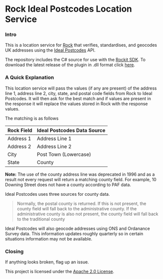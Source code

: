 # Rock Ideal Postcodes Location Service

### Intro
This is a location service for [Rock](http://rockrms.com) that verifies, standardises, and geocodes UK addresses using the [Ideal Postcodes](http://ideal-postcodes.co.uk) API.

The repository includes the C# source for use with the [Rockit SDK](http://www.rockrms.com/Rock/Developer). 
To download the latest release of the plugin in .dll format click [here](https://github.com/arranf/IdealPostcodesLocationService/releases/latest).

### A Quick Explanation
This location service will pass the values (if any are present) of the address line 1, address line 2, city, state, and postal code fields from Rock to Ideal Postcodes. It will then ask for the best match and if values are present in the response it will replace the values stored in Rock with the response values.

The matching is as follows

Rock Field | Ideal Postcodes Data Source
---- | ----
Address 1 | Address Line 1
Address 2 | Address Line 2
City | Post Town (Lowercase)
State | County

**Note:**
The use of the county address line was deprecated in 1996 and as a result not every request will return a matching county field. For example, 10 Downing Street does not have a county according to PAF data. 

Ideal Postcodes uses three sources for county data. 
>Normally, the postal county is returned. If this is not present, the county field will fall back to the administrative county. If the administrative county is also not present, the county field will fall back to the traditional county

Ideal Postcodes will also geocode addresses using ONS and Ordanance Survey data. This information updates roughly quarterly so in certain situations information may not be available.

### Closing
If anything looks broken, flag up an issue. 

This project is licensed under the [Apache 2.0 License](http://www.apache.org/licenses/LICENSE-2.0.html).
